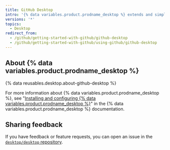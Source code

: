 ```yaml
---
title: GitHub Desktop
intro: '{% data variables.product.prodname_desktop %} extends and simplifies your Git and {% data variables.product.prodname_dotcom %} workflow using a visual interface.'
versions: '*'
topics:
  - Desktop
redirect_from:
  - /github/getting-started-with-github/github-desktop
  - /github/getting-started-with-github/using-github/github-desktop
---
```

## About {% data variables.product.prodname_desktop %}

{% data reusables.desktop.about-github-desktop %}

For more information about {% data variables.product.prodname_desktop %}, see "[Installing and configuring {% data variables.product.prodname_desktop %}](/desktop/installing-and-configuring-github-desktop)" in the {% data variables.product.prodname_desktop %} documentation.

## Sharing feedback

If you have feedback or feature requests, you can open an issue in the [`desktop/desktop` repository](https://github.com/desktop/desktop).

